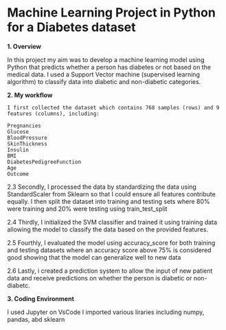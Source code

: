 # Machine Learning Project in Python for a Diabetes dataset
**1. Overview**

In this project my aim was to develop a machine learning model using Python that predicts whether a person has diabetes or not based on the medical data.
I used a Support Vector machine (supervised learning algorithm) to classify data into diabetic and non-diabetic categories.

**2. My workflow**

    I first collected the dataset which contains 768 samples (rows) and 9 features (columns), including:
    
    Pregnancies
    Glucose
    BloodPressure
    SkinThickness
    Insulin
    BMI
    DiabetesPedigreeFunction
    Age
    Outcome

2.3 Secondly, I processed the data by standardizing the data using StandardScaler from Sklearn so that I could ensure all features contribute equally.
   I then split the dataset into training and testing sets where 80% were training and 20% were testing using train_test_split

2.4 Thirdly, I initialized the SVM classifier and trained it using training data allowing the model to classify the data based on the provided features.

2.5 Fourthly, I evaluated the model using accuracy_score for both training and testing datasets where an accuracy score above 75% is considered good showing that the model can generalize well to new data

2.6 Lastly, i created a prediction system to allow the input of new patient data and receive predictions on whether the person is diabetic or non-diabetc.

**3. Coding Environment**

I used Jupyter on VsCode
I imported various liraries including numpy, pandas, abd sklearn


